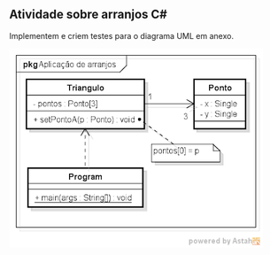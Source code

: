 <h2>Atividade sobre arranjos C#</h2>
<p>Implementem e criem testes para o diagrama UML em anexo.</p>
<img src="Images/uml_triangulo.png" alt="diagrama_uml_triangulo">